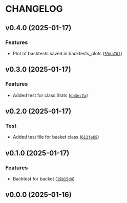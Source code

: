 # CHANGELOG


## v0.4.0 (2025-01-17)

### Features

- Plot of backtests saved in backtests_plots
  ([`53da70f`](https://github.com/caro-li-ne/final_package_203/commit/53da70f2e766cc413e3ab9abb33926c86956df7a))


## v0.3.0 (2025-01-17)

### Features

- Added test for class Stats
  ([`da3ec7a`](https://github.com/caro-li-ne/final_package_203/commit/da3ec7a82f9fb4274e2992474e126bc7af6ccbfb))


## v0.2.0 (2025-01-17)

### Test

- Added test file for basket class
  ([`612fe65`](https://github.com/caro-li-ne/final_package_203/commit/612fe658b3badb04ce364889363e9d395b3d7cf0))


## v0.1.0 (2025-01-17)

### Features

- Backtest for backet
  ([`19b15d4`](https://github.com/caro-li-ne/final_package_203/commit/19b15d4f7fae4e08589060c615d643870898be74))


## v0.0.0 (2025-01-16)
